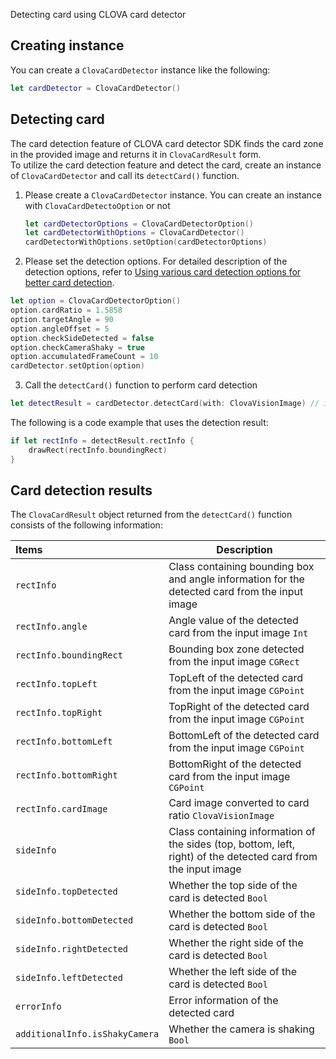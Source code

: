 Detecting card using CLOVA card detector

## Creating instance

You can create a `ClovaCardDetector` instance like the following:

```swift
let cardDetector = ClovaCardDetector()
```

## Detecting card

The card detection feature of CLOVA card detector SDK finds the card zone in the provided image and returns it in `ClovaCardResult` form.  
To utilize the card detection feature and detect the card, create an instance of `ClovaCardDetector` and call its `detectCard()` function.

1. Please create a `ClovaCardDetector` instance. You can create an instance with  `ClovaCardDetectoOption` or not

   ```swift
   let cardDetectorOptions = ClovaCardDetectorOption()
   let cardDetectorWithOptions = ClovaCardDetector()
   cardDetectorWithOptions.setOption(cardDetectorOptions)
   ```

2. Please set the detection options. For detailed description of the detection options, refer to [Using various card detection options for better card detection](./option_iOS.md).

```swift
let option = ClovaCardDetectorOption()
option.cardRatio = 1.5858
option.targetAngle = 90
option.angleOffset = 5
option.checkSideDetected = false
option.checkCameraShaky = true
option.accumulatedFrameCount = 10
cardDetector.setOption(option)
```

3. Call the `detectCard()` function to perform card detection

```swift
let detectResult = cardDetector.detectCard(with: ClovaVisionImage) // input image
```

The following is a code example that uses the detection result:

```swift
if let rectInfo = detectResult.rectInfo {
    drawRect(rectInfo.boundingRect)
}
```

## Card detection results

The `ClovaCardResult` object returned from the `detectCard()` function consists of the following information:

| Items| Description|
|:----------|----------|
| `rectInfo`                     | Class containing bounding box and angle information for the detected card from the input image |
| `rectInfo.angle`               | Angle value of the detected card from the input image `Int`  |
| `rectInfo.boundingRect`        | Bounding box zone detected from the input image `CGRect`       |
| `rectInfo.topLeft`             | TopLeft of the detected card from the input image `CGPoint`    |
| `rectInfo.topRight`            | TopRight of the detected card from the input image `CGPoint`   |
| `rectInfo.bottomLeft`          | BottomLeft of the detected card from the input image `CGPoint` |
| `rectInfo.bottomRight`         | BottomRight of the detected card from the input image `CGPoint` |
| `rectInfo.cardImage`           | Card image converted to card ratio `ClovaVisionImage`  |
| `sideInfo`                     | Class containing information of the sides (top, bottom, left, right) of the detected card from the input image |
| `sideInfo.topDetected`         | Whether the top side of the card is detected `Bool`         |
| `sideInfo.bottomDetected`      | Whether the bottom side of the card is detected `Bool`      |
| `sideInfo.rightDetected`       | Whether the right side of the card is detected `Bool`       |
| `sideInfo.leftDetected`        | Whether the left side of the card is detected `Bool`        |
| `errorInfo`                    | Error information of the detected card                      |
| `additionalInfo.isShakyCamera` | Whether the camera is shaking `Bool` |
